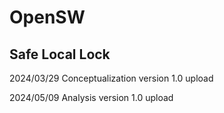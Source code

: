 # OpenSW
## Safe Local Lock

2024/03/29 Conceptualization version 1.0 upload

2024/05/09 Analysis version 1.0 upload

